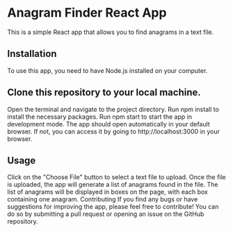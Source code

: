 # Anagram Finder React App
This is a simple React app that allows you to find anagrams in a text file.

## Installation
To use this app, you need to have Node.js installed on your computer.

## Clone this repository to your local machine.
Open the terminal and navigate to the project directory.
Run npm install to install the necessary packages.
Run npm start to start the app in development mode.
The app should open automatically in your default browser. If not, you can access it by going to http://localhost:3000 in your browser.

## Usage
Click on the "Choose File" button to select a text file to upload.
Once the file is uploaded, the app will generate a list of anagrams found in the file.
The list of anagrams will be displayed in boxes on the page, with each box containing one anagram.
Contributing
If you find any bugs or have suggestions for improving the app, please feel free to contribute! You can do so by submitting a pull request or opening an issue on the GitHub repository.
